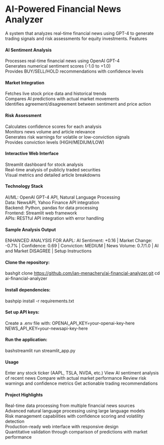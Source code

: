 # AI-Powered Financial News Analyzer
A system that analyzes real-time financial news using GPT-4 to generate trading signals and risk assessments for equity investments.
Features

#### AI Sentiment Analysis

Processes real-time financial news using OpenAI GPT-4<br>
Generates numerical sentiment scores (-1.0 to +1.0)<br>
Provides BUY/SELL/HOLD recommendations with confidence levels

#### Market Integration

Fetches live stock price data and historical trends<br>
Compares AI predictions with actual market movements<br>
Identifies agreement/disagreement between sentiment and price action

#### Risk Assessment

Calculates confidence scores for each analysis<br>
Monitors news volume and article relevance<br>
Generates risk warnings for volatile or low-conviction signals<br>
Provides conviction levels (HIGH/MEDIUM/LOW)

#### Interactive Web Interface

Streamlit dashboard for stock analysis<br>
Real-time analysis of publicly traded securities<br>
Visual metrics and detailed article breakdowns

#### Technology Stack

AI/ML: OpenAI GPT-4 API, Natural Language Processing<br>
Data: NewsAPI, Yahoo Finance API integration<br>
Backend: Python, pandas for data processing<br>
Frontend: Streamlit web framework<br>
APIs: RESTful API integration with error handling

#### Sample Analysis Output
ENHANCED ANALYSIS FOR AAPL:
AI Sentiment: +0.16
| Market Change: -0.7%
| Confidence: 0.69
| Conviction: MEDIUM
| News Volume: 0.7/1.0
| AI and Market DISAGREE
| Setup Instructions 

#### Clone the repository:
bashgit clone https://github.com/ian-menachery/ai-financial-analyzer.git
cd ai-financial-analyzer

#### Install dependencies:
bashpip install -r requirements.txt

#### Set up API keys:
Create a .env file with:
OPENAI_API_KEY=your-openai-key-here
NEWS_API_KEY=your-newsapi-key-here

#### Run the application:
bashstreamlit run streamlit_app.py

#### Usage

Enter any stock ticker (AAPL, TSLA, NVDA, etc.)
View AI sentiment analysis of recent news
Compare with actual market performance
Review risk warnings and confidence metrics
Get actionable trading recommendations

#### Project Highlights

Real-time data processing from multiple financial news sources
<br>Advanced natural language processing using large language models
<br>Risk management capabilities with confidence scoring and volatility detection
<br>Production-ready web interface with responsive design
<br>Quantitative validation through comparison of predictions with market performance
